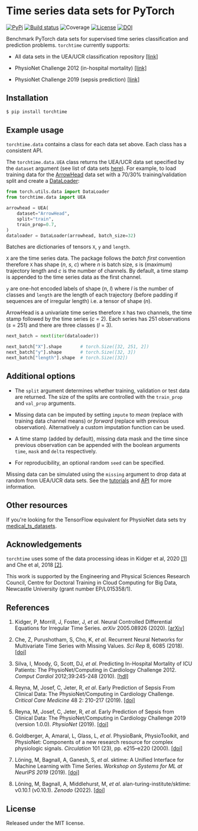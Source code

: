 # Time series data sets for PyTorch

[![PyPi](https://img.shields.io/pypi/v/torchtime)](https://pypi.org/project/torchtime)
[![Build status](https://img.shields.io/github/workflow/status/philipdarke/torchtime/build.svg)](https://github.com/philipdarke/torchtime/actions/workflows/build.yml)
![Coverage](https://philipdarke.com/torchtime/assets/coverage-badge.svg?dummy=8484744)
[![License](https://img.shields.io/github/license/philipdarke/torchtime.svg)](https://github.com/philipdarke/torchtime/blob/main/LICENSE)
[![DOI](https://zenodo.org/badge/475093888.svg)](https://zenodo.org/badge/latestdoi/475093888)

Benchmark PyTorch data sets for supervised time series classification and prediction problems. `torchtime` currently supports:

* All data sets in the UEA/UCR classification repository [[link]](https://www.timeseriesclassification.com/)

* PhysioNet Challenge 2012 (in-hospital mortality) [[link]](https://physionet.org/content/challenge-2012/1.0.0/)

* PhysioNet Challenge 2019 (sepsis prediction) [[link]](https://physionet.org/content/challenge-2019/1.0.0/)

## Installation

```bash
$ pip install torchtime
```

## Example usage

`torchtime.data` contains a class for each data set above. Each class has a consistent API.

The `torchtime.data.UEA` class returns the UEA/UCR data set specified by the `dataset` argument (see list of data sets [here](https://www.timeseriesclassification.com/dataset.php)). For example, to load training data for the [ArrowHead](https://www.timeseriesclassification.com/description.php?Dataset=ArrowHead) data set with a 70/30% training/validation split and create a [DataLoader](https://pytorch.org/docs/stable/data.html#torch.utils.data.DataLoader):

```python
from torch.utils.data import DataLoader
from torchtime.data import UEA

arrowhead = UEA(
    dataset="ArrowHead",
    split="train",
    train_prop=0.7,
)
dataloader = DataLoader(arrowhead, batch_size=32)
```

Batches are dictionaries of tensors `X`, `y` and `length`.

`X` are the time series data. The package follows the *batch first* convention therefore `X` has shape (*n*, *s*, *c*) where *n* is batch size, *s* is (maximum) trajectory length and *c* is the number of channels. By default, a time stamp is appended to the time series data as the first channel.

`y` are one-hot encoded labels of shape (*n*, *l*) where *l* is the number of classes and `length` are the length of each trajectory (before padding if sequences are of irregular length) i.e. a tensor of shape (*n*).

ArrowHead is a univariate time series therefore `X` has two channels, the time stamp followed by the time series (*c* = 2). Each series has 251 observations (*s* = 251) and there are three classes (*l* = 3).

```python
next_batch = next(iter(dataloader))

next_batch["X"].shape       # torch.Size([32, 251, 2])
next_batch["y"].shape       # torch.Size([32, 3])
next_batch["length"].shape  # torch.Size([32])
```

## Additional options

* The `split` argument determines whether training, validation or test data are returned. The size of the splits are controlled with the `train_prop` and `val_prop` arguments.

* Missing data can be imputed by setting `impute` to *mean* (replace with training data channel means) or *forward* (replace with previous observation). Alternatively a custom imputation function can be used.

* A time stamp (added by default), missing data mask and the time since previous observation can be appended with the boolean arguments ``time``, ``mask`` and ``delta`` respectively.

* For reproducibility, an optional random `seed` can be specified.

Missing data can be simulated using the `missing` argument to drop data at random from UEA/UCR data sets. See the [tutorials](https://philipdarke.com/torchtime/tutorials/) and [API](https://philipdarke.com/torchtime/api/) for more information.

## Other resources

If you're looking for the TensorFlow equivalent for PhysioNet data sets try [medical_ts_datasets](https://github.com/ExpectationMax/medical_ts_datasets).

## Acknowledgements

`torchtime` uses some of the data processing ideas in Kidger et al, 2020 [[1]](https://arxiv.org/abs/2005.08926) and Che et al, 2018 [[2]](https://doi.org/10.1038/s41598-018-24271-9).

This work is supported by the Engineering and Physical Sciences Research Council, Centre for Doctoral Training in Cloud Computing for Big Data, Newcastle University (grant number EP/L015358/1).

## References

1. Kidger, P, Morrill, J, Foster, J, *et al*. Neural Controlled Differential Equations for Irregular Time Series. *arXiv* 2005.08926 (2020). [[arXiv]](https://arxiv.org/abs/2005.08926)

1. Che, Z, Purushotham, S, Cho, K, *et al*. Recurrent Neural Networks for Multivariate Time Series with Missing Values. *Sci Rep* 8, 6085 (2018). [[doi]](https://doi.org/10.1038/s41598-018-24271-9)

1. Silva, I, Moody, G, Scott, DJ, *et al*. Predicting In-Hospital Mortality of ICU Patients: The PhysioNet/Computing in Cardiology Challenge 2012. *Comput Cardiol* 2012;39:245-248 (2010). [[hdl]](http://hdl.handle.net/1721.1/93166)

1. Reyna, M, Josef, C, Jeter, R, *et al*. Early Prediction of Sepsis From Clinical Data: The PhysioNet/Computing in Cardiology Challenge. *Critical Care Medicine* 48 2: 210-217 (2019). [[doi]](https://doi.org/10.1097/CCM.0000000000004145)

1. Reyna, M, Josef, C, Jeter, R, *et al*. Early Prediction of Sepsis from Clinical Data: The PhysioNet/Computing in Cardiology Challenge 2019 (version 1.0.0). *PhysioNet* (2019). [[doi]](https://doi.org/10.13026/v64v-d857)

1. Goldberger, A, Amaral, L, Glass, L, *et al*. PhysioBank, PhysioToolkit, and PhysioNet: Components of a new research resource for complex physiologic signals. *Circulation* 101 (23), pp. e215–e220 (2000). [[doi]](https://doi.org/10.1161/01.cir.101.23.e215)

1. Löning, M, Bagnall, A, Ganesh, S, *et al*. sktime: A Unified Interface for Machine Learning with Time Series. *Workshop on Systems for ML at NeurIPS 2019* (2019). [[doi]](https://doi.org/10.5281/zenodo.3970852)

1. Löning, M, Bagnall, A, Middlehurst, M, *et al*. alan-turing-institute/sktime: v0.10.1 (v0.10.1). *Zenodo* (2022). [[doi]](https://doi.org/10.5281/zenodo.6191159)

## License

Released under the MIT license.
